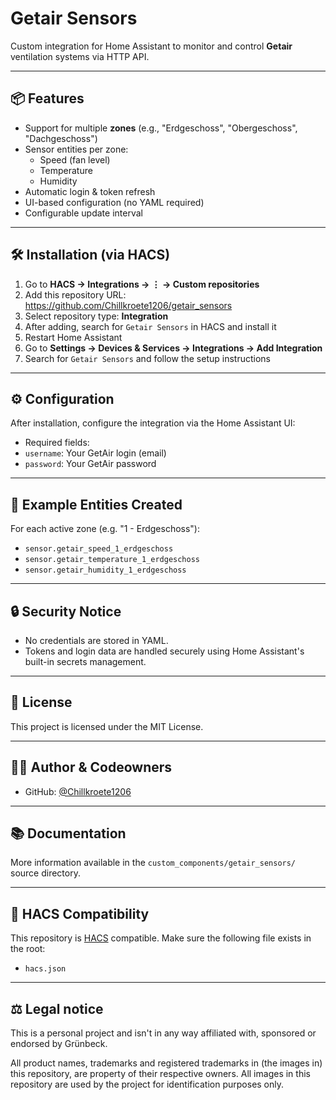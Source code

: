 # Getair Sensors

Custom integration for Home Assistant to monitor and control **Getair** ventilation systems via HTTP API.

---

## 📦 Features

- Support for multiple **zones** (e.g., "Erdgeschoss", "Obergeschoss", "Dachgeschoss")
- Sensor entities per zone:
  - Speed (fan level)
  - Temperature
  - Humidity
- Automatic login & token refresh
- UI-based configuration (no YAML required)
- Configurable update interval

---

## 🛠️ Installation (via HACS)

1. Go to **HACS → Integrations → ⋮ → Custom repositories**
2. Add this repository URL: https://github.com/Chillkroete1206/getair_sensors
3. Select repository type: **Integration**
4. After adding, search for `Getair Sensors` in HACS and install it
5. Restart Home Assistant
6. Go to **Settings → Devices & Services → Integrations → Add Integration**
7. Search for `Getair Sensors` and follow the setup instructions

---

## ⚙️ Configuration

After installation, configure the integration via the Home Assistant UI:

- Required fields:
- `username`: Your GetAir login (email)
- `password`: Your GetAir password

---

## 🧪 Example Entities Created

For each active zone (e.g. "1 - Erdgeschoss"):

- `sensor.getair_speed_1_erdgeschoss`
- `sensor.getair_temperature_1_erdgeschoss`
- `sensor.getair_humidity_1_erdgeschoss`

---

## 🔒 Security Notice

- No credentials are stored in YAML.
- Tokens and login data are handled securely using Home Assistant's built-in secrets management.

---

## 📄 License

This project is licensed under the MIT License.

---

## 👨‍💻 Author & Codeowners

- GitHub: [@Chillkroete1206](https://github.com/Chillkroete1206)

---

## 📚 Documentation

More information available in the `custom_components/getair_sensors/` source directory.

---

## 🧩 HACS Compatibility

This repository is [HACS](https://hacs.xyz/) compatible. Make sure the following file exists in the root:
- `hacs.json`

---

## ⚖️ Legal notice
This is a personal project and isn't in any way affiliated with, sponsored or endorsed by Grünbeck.

All product names, trademarks and registered trademarks in (the images in) this repository, are property of their respective owners. All images in this repository are used by the project for identification purposes only.
